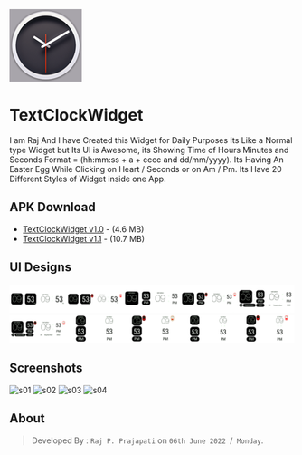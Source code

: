 ![icon](screenshots/ic_launcher-playstore.png)

# TextClockWidget
I am Raj And I have Created this Widget for Daily Purposes Its Like a Normal type Widget but Its UI is Awesome, its Showing Time of Hours Minutes and Seconds Format = (hh:mm:ss + a + cccc and dd/mm/yyyy). Its Having An Easter Egg While Clicking on Heart / Seconds or on Am / Pm. Its Have 20 Different Styles of Widget inside one App.

## APK Download
* [TextClockWidget v1.0](https://github.com/rajprajapati2001/TextClockWidget/raw/refs/heads/master/TextClock%20Widget_1.0.apk) - (4.6 MB)
* [TextClockWidget v1.1](https://github.com/rajprajapati2001/TextClockWidget/raw/refs/heads/master/app/release/app-release.apk) - (10.7 MB)

## UI Designs
![UI01-10](screenshots/text_clock_image_01-10-merged.png)
![UI10-20](screenshots/text_clock_image_10-20-merged.png)

## Screenshots
![s01](screenshots/mi_ss_img005-_01-05-merged.png)
![s02](screenshots/mi_ss_img011-_05-10-merged.png)
![s03](screenshots/mi_ss_img015-_10-15-merged.png)
![s04](screenshots/mi_ss_img020-_15-20-merged.png)

## About
>Developed By : `Raj P. Prajapati` on `06th June 2022 `/` Monday`.
